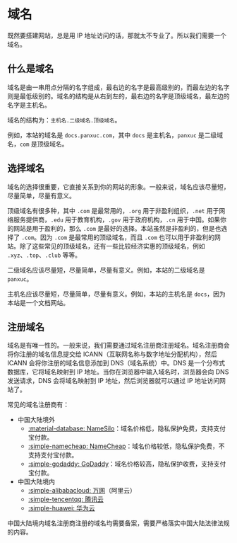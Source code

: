 # 域名

既然要搭建网站，总是用 IP 地址访问的话，那就太不专业了。所以我们需要一个域名。

## 什么是域名

域名是由一串用点分隔的名字组成，最右边的名字是最高级别的，而最左边的名字则是最低级别的。域名的结构是从右到左的，最右边的名字是顶级域名，最左边的名字是主机名。

域名的结构为：`主机名.二级域名.顶级域名`。

例如，本站的域名是 `docs.panxuc.com`，其中 `docs` 是主机名，`panxuc` 是二级域名，`com` 是顶级域名。

## 选择域名

域名的选择很重要，它直接关系到你的网站的形象。一般来说，域名应该尽量短，尽量简单，尽量有意义。

顶级域名有很多种，其中 `.com` 是最常用的，`.org` 用于非盈利组织，`.net` 用于网络服务提供商，`.edu` 用于教育机构，`.gov` 用于政府机构，`.cn` 用于中国。如果你的网站是用于盈利的，那么 `.com` 是最好的选择。本站虽然是非盈利的，但是也选择了 `.com`。因为 `.com` 是最常用的顶级域名，而且 `.com` 也可以用于非盈利的网站。除了这些常见的顶级域名，还有一些比较经济实惠的顶级域名，例如 `.xyz`、`.top`、`.club` 等等。

二级域名应该尽量短，尽量简单，尽量有意义。例如，本站的二级域名是 `panxuc`。

主机名应该尽量短，尽量简单，尽量有意义。例如，本站的主机名是 `docs`，因为本站是一个文档网站。

## 注册域名

域名是有唯一性的。一般来说，我们需要通过域名注册商注册域名。域名注册商会将你注册的域名信息提交给 ICANN（互联网名称与数字地址分配机构），然后 ICANN 会将你注册的域名信息添加到 DNS（域名系统）中。DNS 是一个分布式数据库，它将域名映射到 IP 地址。当你在浏览器中输入域名时，浏览器会向 DNS 发送请求，DNS 会将域名映射到 IP 地址，然后浏览器就可以通过 IP 地址访问网站了。

常见的域名注册商有：

- 中国大陆境外
    - [:material-database: NameSilo](https://www.namesilo.com/)：域名价格低，隐私保护免费，支持支付宝付款。
    - [:simple-namecheap: NameCheap](https://www.namecheap.com/)：域名价格较低，隐私保护免费，不支持支付宝付款。
    - [:simple-godaddy: GoDaddy](https://www.godaddy.com/)：域名价格较高，隐私保护收费，支持支付宝付款。
- 中国大陆境内
    - [:simple-alibabacloud: 万网](https://wanwang.aliyun.com/)（阿里云）
    - [:simple-tencentqq: 腾讯云](hhttps://dnspod.cloud.tencent.com/)
    - [:simple-huawei: 华为云](https://www.huaweicloud.com/product/domain.html)

中国大陆境内域名注册商注册的域名均需要备案，需要严格落实中国大陆法律法规的内容。
